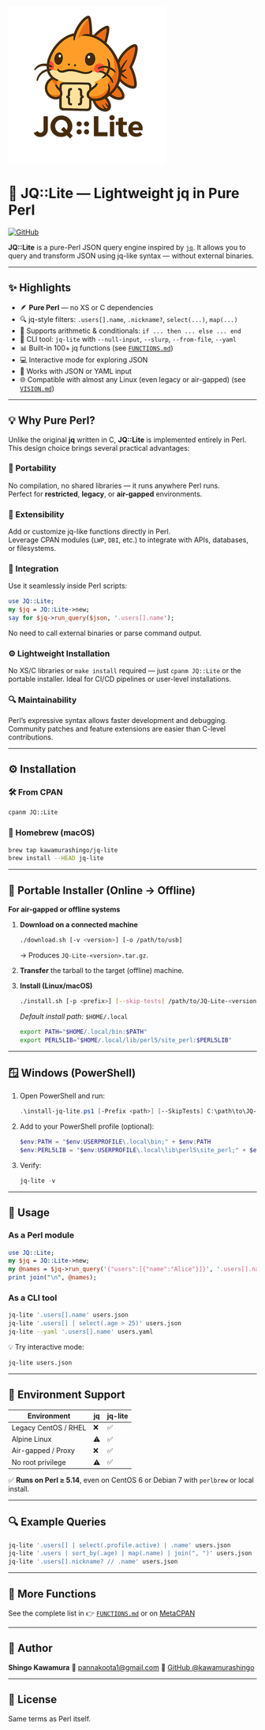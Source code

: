 ![JQ::Lite](./images/JQ_Lite_sm.png)
# 🧩 JQ::Lite — Lightweight jq in Pure Perl

[![GitHub](https://img.shields.io/github/stars/kawamurashingo/JQ-Lite?style=social)](https://github.com/kawamurashingo/JQ-Lite)

**JQ::Lite** is a pure-Perl JSON query engine inspired by [`jq`](https://stedolan.github.io/jq/).
It allows you to query and transform JSON using jq-like syntax — without external binaries.

---

## ✨ Highlights

* 🪶 **Pure Perl** — no XS or C dependencies
* 🔍 jq-style filters: `.users[].name`, `.nickname?`, `select(...)`, `map(...)`
* 🔢 Supports arithmetic & conditionals: `if ... then ... else ... end`
* 🔧 CLI tool: `jq-lite` with `--null-input`, `--slurp`, `--from-file`, `--yaml`
* 📊 Built-in 100+ jq functions (see [`FUNCTIONS.md`](FUNCTIONS.md))
* 💻 Interactive mode for exploring JSON
* 🧰 Works with JSON or YAML input
* 🌐 Compatible with almost any Linux (even legacy or air-gapped) (see [`VISION.md`](VISION.md))

---

## 💡 Why Pure Perl?

Unlike the original **jq** written in C, **JQ::Lite** is implemented entirely in Perl.  
This design choice brings several practical advantages:

### 🧩 Portability
No compilation, no shared libraries — it runs anywhere Perl runs.  
Perfect for **restricted**, **legacy**, or **air-gapped** environments.

### 🧰 Extensibility
Add or customize jq-like functions directly in Perl.  
Leverage CPAN modules (`LWP`, `DBI`, etc.) to integrate with APIs, databases, or filesystems.

### 🧱 Integration
Use it seamlessly inside Perl scripts:
```perl
use JQ::Lite;
my $jq = JQ::Lite->new;
say for $jq->run_query($json, '.users[].name');
````

No need to call external binaries or parse command output.

### ⚙️ Lightweight Installation

No XS/C libraries or `make install` required — just `cpanm JQ::Lite` or the portable installer.
Ideal for CI/CD pipelines or user-level installations.

### 🔍 Maintainability

Perl’s expressive syntax allows faster development and debugging.
Community patches and feature extensions are easier than C-level contributions.

---

## ⚙️ Installation

### 🛠 From CPAN

```bash
cpanm JQ::Lite
```

### 🍺 Homebrew (macOS)

```bash
brew tap kawamurashingo/jq-lite
brew install --HEAD jq-lite
```

---

## 🐧 Portable Installer (Online → Offline)

**For air-gapped or offline systems**

1. **Download on a connected machine**

   ```bash
   ./download.sh [-v <version>] [-o /path/to/usb]
   ```

   → Produces `JQ-Lite-<version>.tar.gz`.

2. **Transfer** the tarball to the target (offline) machine.

3. **Install (Linux/macOS)**

   ```bash
   ./install.sh [-p <prefix>] [--skip-tests] /path/to/JQ-Lite-<version>.tar.gz
   ```

   *Default install path:* `$HOME/.local`

   ```bash
   export PATH="$HOME/.local/bin:$PATH"
   export PERL5LIB="$HOME/.local/lib/perl5/site_perl:$PERL5LIB"
   ```

---

## 🪟 Windows (PowerShell)

1. Open PowerShell and run:

   ```powershell
   .\install-jq-lite.ps1 [-Prefix <path>] [--SkipTests] C:\path\to\JQ-Lite-<version>.tar.gz
   ```

2. Add to your PowerShell profile (optional):

   ```powershell
   $env:PATH = "$env:USERPROFILE\.local\bin;" + $env:PATH
   $env:PERL5LIB = "$env:USERPROFILE\.local\lib\perl5\site_perl;" + $env:PERL5LIB
   ```

3. Verify:

   ```powershell
   jq-lite -v
   ```

---

## 🚀 Usage

### As a Perl module

```perl
use JQ::Lite;
my $jq = JQ::Lite->new;
my @names = $jq->run_query('{"users":[{"name":"Alice"}]}', '.users[].name');
print join("\n", @names);
```

### As a CLI tool

```bash
jq-lite '.users[].name' users.json
jq-lite '.users[] | select(.age > 25)' users.json
jq-lite --yaml '.users[].name' users.yaml
```

💡 Try interactive mode:

```bash
jq-lite users.json
```

---

## 🧱 Environment Support

| Environment          | jq | jq-lite |
| -------------------- | -- | ------- |
| Legacy CentOS / RHEL | ❌  | ✅       |
| Alpine Linux         | ⚠️ | ✅       |
| Air-gapped / Proxy   | ❌  | ✅       |
| No root privilege    | ⚠️ | ✅       |

✅ **Runs on Perl ≥ 5.14**, even on CentOS 6 or Debian 7 with `perlbrew` or local install.

---

## 🔍 Example Queries

```bash
jq-lite '.users[] | select(.profile.active) | .name' users.json
jq-lite '.users | sort_by(.age) | map(.name) | join(", ")' users.json
jq-lite '.users[].nickname? // .name' users.json
```

---

## 🧠 More Functions

See the complete list in
👉 [`FUNCTIONS.md`](FUNCTIONS.md) or on [MetaCPAN](https://metacpan.org/pod/JQ::Lite)

---

## 👤 Author

**Shingo Kawamura**
📧 [pannakoota1@gmail.com](mailto:pannakoota1@gmail.com)
🔗 [GitHub @kawamurashingo](https://github.com/kawamurashingo/JQ-Lite)

---

## 📜 License

Same terms as Perl itself.





